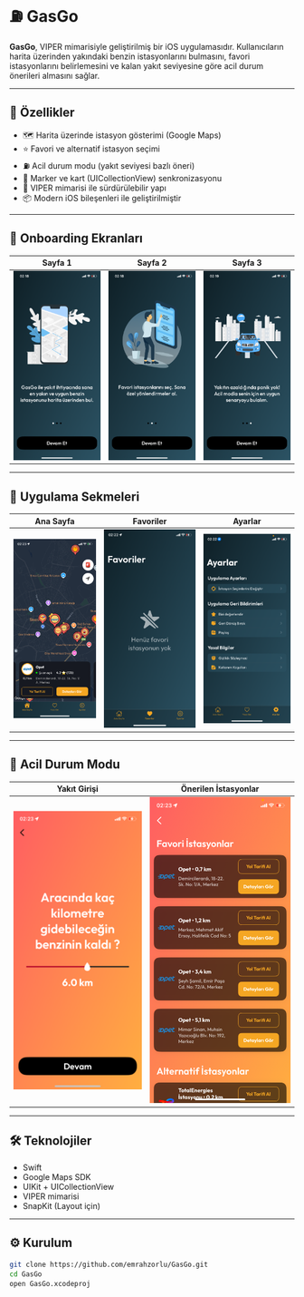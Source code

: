# ⛽ GasGo

**GasGo**, VIPER mimarisiyle geliştirilmiş bir iOS uygulamasıdır. Kullanıcıların harita üzerinden yakındaki benzin istasyonlarını bulmasını, favori istasyonlarını belirlemesini ve kalan yakıt seviyesine göre acil durum önerileri almasını sağlar.

---

## 🚀 Özellikler

- 🗺️ Harita üzerinde istasyon gösterimi (Google Maps)
- ⭐ Favori ve alternatif istasyon seçimi
- ⛽ Acil durum modu (yakıt seviyesi bazlı öneri)
- 📍 Marker ve kart (UICollectionView) senkronizasyonu
- 🔁 VIPER mimarisi ile sürdürülebilir yapı
- 📦 Modern iOS bileşenleri ile geliştirilmiştir

---

## 📸 Onboarding Ekranları

| Sayfa 1 | Sayfa 2 | Sayfa 3 |
|--------|---------|---------|
| ![Onboarding1](./Screenshots/onboarding1.PNG) | ![Onboarding2](./Screenshots/onboarding2.PNG) | ![Onboarding3](./Screenshots/onboarding3.PNG) |

---

## 🧭 Uygulama Sekmeleri

| Ana Sayfa | Favoriler | Ayarlar |
|-----------|-----------|---------|
| ![Home](./Screenshots/home.PNG) | ![Fav](./Screenshots/fav.PNG) | ![Settings](./Screenshots/settings.PNG) |

---

## 🚨 Acil Durum Modu

| Yakıt Girişi | Önerilen İstasyonlar |
|--------------|------------------------|
| ![Emergency1](./Screenshots/emergency.PNG) | ![Emergency2](./Screenshots/emergency2.PNG) |

---

## 🛠 Teknolojiler

- Swift
- Google Maps SDK
- UIKit + UICollectionView
- VIPER mimarisi
- SnapKit (Layout için)

---

## ⚙️ Kurulum

```bash
git clone https://github.com/emrahzorlu/GasGo.git
cd GasGo
open GasGo.xcodeproj
